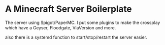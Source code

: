 # A Minecraft Server Boilerplate

The server using Spigot/PaperMC. I put some plugins to make the crossplay which have a Geyser, Floodgate, ViaVersion and more.

also there is a systemd function to start/stop/restart the server easier.

